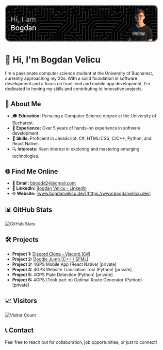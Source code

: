 ![Header](./github-header-image.png)

# 👋 Hi, I'm Bogdan Velicu

I'm a passionate computer science student at the University of Bucharest, currently approaching my 20s. With a solid foundation in software development and a focus on front-end and mobile app development, I'm dedicated to honing my skills and contributing to innovative projects.

## 🚀 About Me

- 🎓 **Education:** Pursuing a Computer Science degree at the University of Bucharest.
- 🌱 **Experience:** Over 5 years of hands-on experience in software development.
- 💼 **Skills:** Proficient in JavaScript, C#, HTML/CSS, C/C++, Python, and React Native.
- 🔍 **Interests:** Keen interest in exploring and mastering emerging technologies.

## 🌐 Find Me Online

- 📧 **Email:** [bboodd24@gmail.com](mailto:bboodd24@gmail.com)
- 💼 **LinkedIn:** [Bogdan Velicu - LinkedIn](https://www.linkedin.com/in/bogdan-velicu-7882291b4/)
- 🌐 **Website:** [www.bogdanvelicu.dev](https://www.bogdanvelicu.dev)

## 📊 GitHub Stats

![GitHub Stats](https://github-readme-stats.vercel.app/api?username=bogdan-velicu&show_icons=true&hide_border=true)

## 🛠️ Projects

- **Project 1:** [Discord Clone - Viscord (C#)](https://github.com/bogdan-velicu/Viscord)
- **Project 2:** [Doodle Jump (C++ / SFML)](https://github.com/bogdan-velicu/Doodle_Jump_SFML)
- **Project 3:** 4GPS Mobile App (React Native) [private]
- **Project 4:** 4GPS Website Translation Tool (Python) [private]
- **Project 5:** 4GPS Plate Detection (Python) [private]
- **Project 6:** 4GPS (Took part in) Optimal Route Generator (Python) [private]

## 📈 Visitors

![Visitor Count](https://profile-counter.glitch.me/bogdan-velicu/count.svg)

## 📞 Contact

Feel free to reach out for collaboration, job opportunities, or just to connect!
